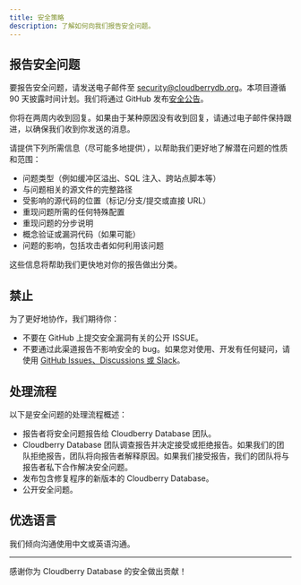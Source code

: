 ```yaml
---
title: 安全策略
description: 了解如何向我们报告安全问题。
---
```


## 报告安全问题

要报告安全问题，请发送电子邮件至 [security@cloudberrydb.org](mailto:security@cloudberrydb.org)。本项目遵循 90 天披露时间计划。我们将通过 GitHub 发布[安全公告](https://github.com/cloudberrydb/cloudberrydb/security/advisories)。

你将在两周内收到回复。如果由于某种原因没有收到回复，请通过电子邮件保持跟进，以确保我们收到你发送的消息。

请提供下列所需信息（尽可能多地提供），以帮助我们更好地了解潜在问题的性质和范围：

* 问题类型（例如缓冲区溢出、SQL 注入、跨站点脚本等）
* 与问题相关的源文件的完整路径
* 受影响的源代码的位置（标记/分支/提交或直接 URL）
* 重现问题所需的任何特殊配置
* 重现问题的分步说明
* 概念验证或漏洞代码（如果可能）
* 问题的影响，包括攻击者如何利用该问题

这些信息将帮助我们更快地对你的报告做出分类。

## 禁止

为了更好地协作，我们期待你：

- 不要在 GitHub 上提交安全漏洞有关的公开 ISSUE。
- 不要通过此渠道报告不影响安全的 bug。如果您对使用、开发有任何疑问，请使用 [GitHub Issues、Discussions 或 Slack]((https://github.com/cloudberrydb/cloudberrydb/issues/new/choose))。

## 处理流程

以下是安全问题的处理流程概述：

* 报告者将安全问题报告给 Cloudberry Database 团队。
* Cloudberry Database 团队调查报告并决定接受或拒绝报告。如果我们的团队拒绝报告，团队将向报告者解释原因。如果我们接受报告，我们的团队将与报告者私下合作解决安全问题。
* 发布包含修复程序的新版本的 Cloudberry Database。
* 公开安全问题。

## 优选语言

我们倾向沟通使用中文或英语沟通。

---

感谢你为 Cloudberry Database 的安全做出贡献！